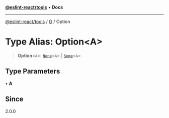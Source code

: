 [**@eslint-react/tools**](../../../README.md) • **Docs**

***

[@eslint-react/tools](../../../README.md) / [O](../README.md) / Option

# Type Alias: Option\<A\>

> **Option**\<`A`\>: [`None`](../interfaces/None.md)\<`A`\> \| [`Some`](../interfaces/Some.md)\<`A`\>

## Type Parameters

• **A**

## Since

2.0.0
